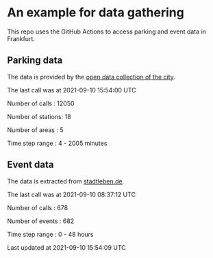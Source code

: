 # An example for data gathering

This repo uses the GitHub Actions to access parking and event data in Frankfurt.

## Parking data
The data is provided by the [open data collection of the city](https://www.offenedaten.frankfurt.de/).

The last call was at 2021-09-10 15:54:00 UTC

Number of calls   : 12050

Number of stations:    18

Number of areas   :     5

Time step range   :     4 -  2005 minutes


## Event data
The data is extracted from [stadtleben.de](https://stadtleben.de/frankfurt/).

The last call was at 2021-09-10 08:37:12 UTC

Number of calls   : 678

Number of events  : 682

Time step range   :   0 -  48 hours


Last updated at 2021-09-10 15:54:09 UTC
